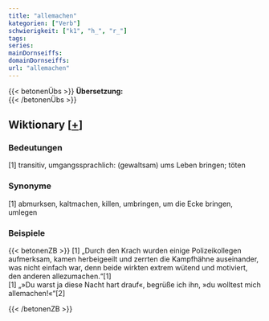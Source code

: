 ```yaml
---
title: "allemachen"
kategorien: ["Verb"]
schwierigkeit: ["k1", "h_", "r_"]
tags:
series:
mainDornseiffs:
domainDornseiffs:
url: "allemachen"
---
```


{{< betonenÜbs >}}
**Übersetzung:**  
{{< /betonenÜbs >}}

## Wiktionary [[+](https://de.wiktionary.org/wiki/allemachen)]

### Bedeutungen
[1] transitiv, umgangssprachlich: (gewaltsam) ums Leben bringen; töten  

### Synonyme
[1] abmurksen, kaltmachen, killen, umbringen, um die Ecke bringen, umlegen  

### Beispiele
{{< betonenZB >}}
[1] „Durch den Krach wurden einige Polizeikollegen aufmerksam, kamen herbeigeeilt und zerrten die Kampfhähne auseinander, was nicht einfach war, denn beide wirkten extrem wütend und motiviert, den anderen allezumachen.“[1]  
[1] „»Du warst ja diese Nacht hart drauf«, begrüße ich ihn, »du wolltest mich allemachen!«“[2]  

{{< /betonenZB >}}

